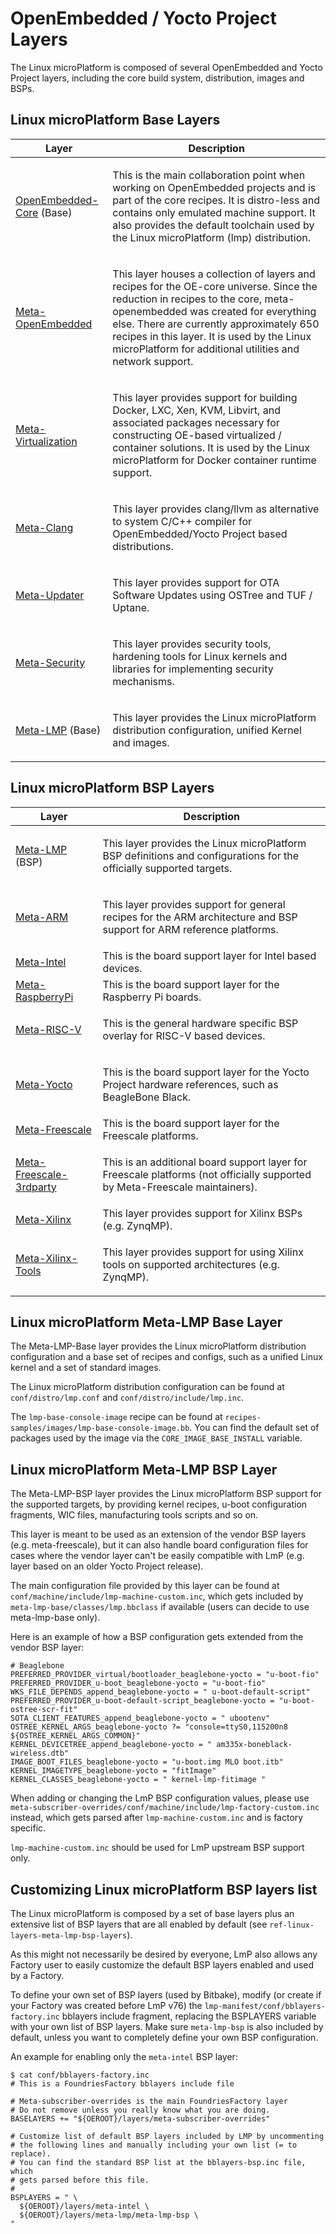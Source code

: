 # OpenEmbedded / Yocto Project Layers

The Linux microPlatform is composed of several OpenEmbedded and Yocto
Project layers, including the core build system, distribution, images
and BSPs.

## Linux microPlatform Base Layers

<table>
<thead>
<tr class="header">
<th>Layer</th>
<th>Description</th>
</tr>
</thead>
<tbody>
<tr class="odd">
<td><p><a href="https://github.com/openembedded/openembedded-core">OpenEmbedded-Core</a> (Base)</p></td>
<td><p>This is the main collaboration point when working on OpenEmbedded projects and is part of the core recipes. It is distro-less and contains only emulated machine support. It also provides the default toolchain used by the Linux microPlatform (lmp) distribution.</p></td>
</tr>
<tr class="even">
<td><p><a href="https://github.com/openembedded/meta-openembedded">Meta-OpenEmbedded</a></p></td>
<td><p>This layer houses a collection of layers and recipes for the OE-core universe. Since the reduction in recipes to the core, meta-openembedded was created for everything else. There are currently approximately 650 recipes in this layer. It is used by the Linux microPlatform for additional utilities and network support.</p></td>
</tr>
<tr class="odd">
<td><p><a href="https://git.yoctoproject.org/cgit/cgit.cgi/meta-virtualization/">Meta-Virtualization</a></p></td>
<td><p>This layer provides support for building Docker, LXC, Xen, KVM, Libvirt, and associated packages necessary for constructing OE-based virtualized / container solutions. It is used by the Linux microPlatform for Docker container runtime support.</p></td>
</tr>
<tr class="even">
<td><p><a href="https://github.com/kraj/meta-clang">Meta-Clang</a></p></td>
<td><p>This layer provides clang/llvm as alternative to system C/C++ compiler for OpenEmbedded/Yocto Project based distributions.</p></td>
</tr>
<tr class="odd">
<td><p><a href="https://github.com/advancedtelematic/meta-updater">Meta-Updater</a></p></td>
<td><p>This layer provides support for OTA Software Updates using OSTree and TUF / Uptane.</p></td>
</tr>
<tr class="even">
<td><p><a href="https://git.yoctoproject.org/cgit/cgit.cgi/meta-security">Meta-Security</a></p></td>
<td><p>This layer provides security tools, hardening tools for Linux kernels and libraries for implementing security mechanisms.</p></td>
</tr>
<tr class="odd">
<td><p><a href="https://github.com/foundriesio/meta-lmp/">Meta-LMP</a> (Base)</p></td>
<td><p>This layer provides the Linux microPlatform distribution configuration, unified Kernel and images.</p></td>
</tr>
</tbody>
</table>

## Linux microPlatform BSP Layers

<table>
<thead>
<tr class="header">
<th>Layer</th>
<th>Description</th>
</tr>
</thead>
<tbody>
<tr class="odd">
<td><p><a href="https://github.com/foundriesio/meta-lmp/">Meta-LMP</a> (BSP)</p></td>
<td><p>This layer provides the Linux microPlatform BSP definitions and configurations for the officially supported targets.</p></td>
</tr>
<tr class="even">
<td><p><a href="https://git.yoctoproject.org/cgit/cgit.cgi/meta-arm/">Meta-ARM</a></p></td>
<td><p>This layer provides support for general recipes for the ARM architecture and BSP support for ARM reference platforms.</p></td>
</tr>
<tr class="odd">
<td><a href="https://git.yoctoproject.org/cgit.cgi/meta-intel/">Meta-Intel</a></td>
<td>This is the board support layer for Intel based devices.</td>
</tr>
<tr class="even">
<td><a href="https://git.yoctoproject.org/cgit/cgit.cgi/meta-raspberrypi/">Meta-RaspberryPi</a></td>
<td>This is the board support layer for the Raspberry Pi boards.</td>
</tr>
<tr class="odd">
<td><p><a href="https://github.com/riscv/meta-riscv">Meta-RISC-V</a></p></td>
<td><p>This is the general hardware specific BSP overlay for RISC-V based devices.</p></td>
</tr>
<tr class="even">
<td><p><a href="https://git.yoctoproject.org/cgit/cgit.cgi/meta-yocto/">Meta-Yocto</a></p></td>
<td><p>This is the board support layer for the Yocto Project hardware references, such as BeagleBone Black.</p></td>
</tr>
<tr class="odd">
<td><a href="https://git.yoctoproject.org/cgit/cgit.cgi/meta-freescale/">Meta-Freescale</a></td>
<td>This is the board support layer for the Freescale platforms.</td>
</tr>
<tr class="even">
<td><p><a href="https://github.com/Freescale/meta-freescale-3rdparty">Meta-Freescale-3rdparty</a></p></td>
<td><p>This is an additional board support layer for Freescale platforms (not officially supported by Meta-Freescale maintainers).</p></td>
</tr>
<tr class="odd">
<td><a href="https://github.com/Xilinx/meta-xilinx">Meta-Xilinx</a></td>
<td>This layer provides support for Xilinx BSPs (e.g. ZynqMP).</td>
</tr>
<tr class="even">
<td><p><a href="https://github.com/Xilinx/meta-xilinx-tools">Meta-Xilinx-Tools</a></p></td>
<td><p>This layer provides support for using Xilinx tools on supported architectures (e.g. ZynqMP).</p></td>
</tr>
</tbody>
</table>

## Linux microPlatform Meta-LMP Base Layer

The Meta-LMP-Base layer provides the Linux microPlatform distribution
configuration and a base set of recipes and configs, such as a unified
Linux kernel and a set of standard images.

The Linux microPlatform distribution configuration can be found at
`conf/distro/lmp.conf` and `conf/distro/include/lmp.inc`.

The `lmp-base-console-image` recipe can be found at
`recipes-samples/images/lmp-base-console-image.bb`. You can find the
default set of packages used by the image via the
`CORE_IMAGE_BASE_INSTALL` variable.

## Linux microPlatform Meta-LMP BSP Layer

The Meta-LMP-BSP layer provides the Linux microPlatform BSP support for
the supported targets, by providing kernel recipes, u-boot configuration
fragments, WIC files, manufacturing tools scripts and so on.

This layer is meant to be used as an extension of the vendor BSP layers
(e.g. meta-freescale), but it can also handle board configuration files
for cases where the vendor layer can't be easily compatible with LmP
(e.g. layer based on an older Yocto Project release).

The main configuration file provided by this layer can be found at
`conf/machine/include/lmp-machine-custom.inc`, which gets included by
`meta-lmp-base/classes/lmp.bbclass` if available (users can decide to
use meta-lmp-base only).

Here is an example of how a BSP configuration gets extended from the
vendor BSP layer:

    # Beaglebone
    PREFERRED_PROVIDER_virtual/bootloader_beaglebone-yocto = "u-boot-fio"
    PREFERRED_PROVIDER_u-boot_beaglebone-yocto = "u-boot-fio"
    WKS_FILE_DEPENDS_append_beaglebone-yocto = " u-boot-default-script"
    PREFERRED_PROVIDER_u-boot-default-script_beaglebone-yocto = "u-boot-ostree-scr-fit"
    SOTA_CLIENT_FEATURES_append_beaglebone-yocto = " ubootenv"
    OSTREE_KERNEL_ARGS_beaglebone-yocto ?= "console=ttyS0,115200n8 ${OSTREE_KERNEL_ARGS_COMMON}"
    KERNEL_DEVICETREE_append_beaglebone-yocto = " am335x-boneblack-wireless.dtb"
    IMAGE_BOOT_FILES_beaglebone-yocto = "u-boot.img MLO boot.itb"
    KERNEL_IMAGETYPE_beaglebone-yocto = "fitImage"
    KERNEL_CLASSES_beaglebone-yocto = " kernel-lmp-fitimage "

When adding or changing the LmP BSP configuration values, please use
`meta-subscriber-overrides/conf/machine/include/lmp-factory-custom.inc`
instead, which gets parsed after `lmp-machine-custom.inc` and is factory
specific.

`lmp-machine-custom.inc` should be used for LmP upstream BSP support
only.

## Customizing Linux microPlatform BSP layers list

The Linux microPlatform is composed by a set of base layers plus an
extensive list of BSP layers that are all enabled by default (see
`ref-linux-layers-meta-lmp-bsp-layers`).

As this might not necessarily be desired by everyone, LmP also allows
any Factory user to easily customize the default BSP layers enabled and
used by a Factory.

To define your own set of BSP layers (used by Bitbake), modify (or
create if your Factory was created before LmP v76) the
`lmp-manifest/conf/bblayers-factory.inc` bblayers include fragment,
replacing the BSPLAYERS variable with your own list of BSP layers. Make
sure `meta-lmp-bsp` is also included by default, unless you want to
completely define your own BSP configuration.

An example for enabling only the `meta-intel` BSP layer:

    $ cat conf/bblayers-factory.inc
    # This is a FoundriesFactory bblayers include file

    # Meta-subscriber-overrides is the main FoundriesFactory layer
    # Do not remove unless you really know what you are doing.
    BASELAYERS += "${OEROOT}/layers/meta-subscriber-overrides"

    # Customize list of default BSP layers included by LMP by uncommenting
    # the following lines and manually including your own list (= to replace).
    # You can find the standard BSP list at the bblayers-bsp.inc file, which
    # gets parsed before this file.
    #
    BSPLAYERS = " \
      ${OEROOT}/layers/meta-intel \
      ${OEROOT}/layers/meta-lmp/meta-lmp-bsp \
    "
